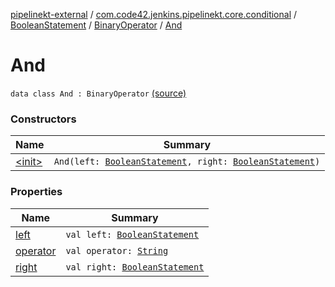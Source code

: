 [pipelinekt-external](../../../../index.md) / [com.code42.jenkins.pipelinekt.core.conditional](../../../index.md) / [BooleanStatement](../../index.md) / [BinaryOperator](../index.md) / [And](./index.md)

# And

`data class And : BinaryOperator` [(source)](https://github.com/code42/pipelinekt/tree/master/core/src/main/kotlin/com/code42/jenkins/pipelinekt/core/conditional/BooleanStatement.kt#L38)

### Constructors

| Name | Summary |
|---|---|
| [&lt;init&gt;](-init-.md) | `And(left: `[`BooleanStatement`](../../index.md)`, right: `[`BooleanStatement`](../../index.md)`)` |

### Properties

| Name | Summary |
|---|---|
| [left](left.md) | `val left: `[`BooleanStatement`](../../index.md) |
| [operator](operator.md) | `val operator: `[`String`](https://kotlinlang.org/api/latest/jvm/stdlib/kotlin/-string/index.html) |
| [right](right.md) | `val right: `[`BooleanStatement`](../../index.md) |
